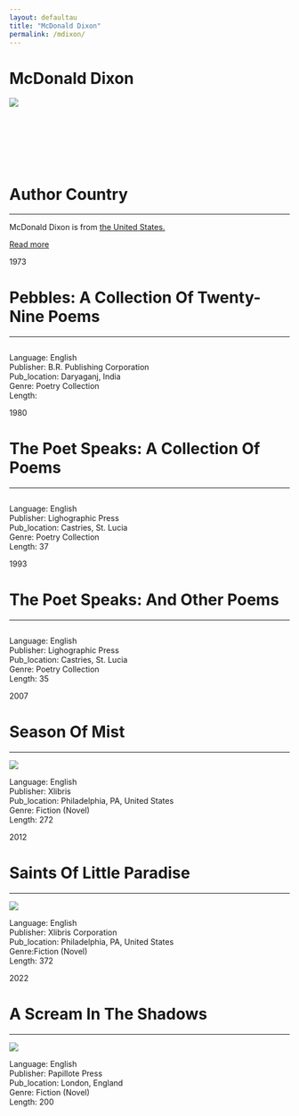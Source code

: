 ```yaml
---
layout: defaultau
title: "McDonald Dixon"
permalink: /mdixon/
---
```

<!-- partial:index.partial.html -->
<div class="content">
     <h1>McDonald Dixon</h1>
    <div class="quote">
        <div><img src="https://scontent-sju1-1.xx.fbcdn.net/v/t39.30808-1/273427489_2475684859235724_818330659476217069_n.jpg?stp=cp0_dst-jpg_e15_p240x240_q65&_nc_cat=100&ccb=1-7&_nc_sid=dbb9e7&_nc_ohc=b36qdpuywpkAX9vQq2F&_nc_ht=scontent-sju1-1.xx&oh=00_AfCUGpd8OanGmQg8bBWXxGbKgkGXv6Vw33cHW2t4HGMVKA&oe=639E6C36" class="logo"></div>
    </div>
    <div class="timeline">
        <div style="padding-bottom:100px;"></div>
        <div class="block">
             <div class="date right"><p class="right"></p></div>
            <div class="dot"></div>
            <div class="left first">
            <div class="author_country">
                <h1>Author Country</h1><hr>
          <div class="aclocation">  <p>McDonald Dixon is from <a href="http://localhost:4000/62"> the United States.</a></p></div>
              <div class="acreadmore">  <a href="NA" target="_blank">Read more</a></div>
            </div>
            </div>
        <div class="block">
            <div class="date left"><p class="left">1973</p></div>
            <div class="dot"></div>
            <div class="right">
                <h1>Pebbles: A Collection Of Twenty-Nine Poems</h1><hr>
                <p><img src=""></p>
                <p>
                Language: English<br/>
                Publisher: B.R. Publishing Corporation<br/>
                Pub_location: Daryaganj, India<br/>
                Genre: Poetry Collection<br/>
                Length: <br/>                   </p>
            </div>
        </div>
       <div class="block">
            <div class="date left"><p class="left">1980</p></div>
            <div class="dot"></div>
            <div class="right">
                <h1>The Poet Speaks: A Collection Of Poems</h1><hr>
                <p><img src=""></p>
                <p>
                Language: English<br/>
                Publisher: Lighographic Press<br/>
                Pub_location: Castries, St. Lucia<br/>
                Genre: Poetry Collection<br/>
                Length: 37<br/>                   </p>
            </div>
        </div>
       <div class="block">
            <div class="date left"><p class="left">1993</p></div>
            <div class="dot"></div>
            <div class="right">
                <h1>The Poet Speaks: And Other Poems</h1><hr>
                <p><img src=""></p>
                <p>
                Language: English<br/>
                Publisher: Lighographic Press<br/>
                Pub_location: Castries, St. Lucia<br/>
                Genre: Poetry Collection<br/>
                Length: 35<br/>                   </p>
            </div>
        </div>
       <div class="block">
            <div class="date left"><p class="left">2007</p></div>
            <div class="dot"></div>
            <div class="right">
                <h1>Season Of Mist</h1><hr>
                <p><img src="https://m.media-amazon.com/images/I/51jAZuniR9L._SX331_BO1,204,203,200_.jpg"></p>
                <p>
                Language: English<br/>
                Publisher: Xlibris<br/>
                Pub_location: Philadelphia, PA, United States<br/>
                Genre: Fiction (Novel)<br/>
                Length: 272<br/>                   </p>
            </div>
        </div>
<div class="block">
            <div class="date left"><p class="left">2012</p></div>
            <div class="dot"></div>
            <div class="right">
                <h1>Saints Of Little Paradise</h1><hr>
                <p><img src="https://m.media-amazon.com/images/I/51CirZUvBmL._SX346_BO1,204,203,200_.jpg"></p>
                <p>
                Language: English<br/>
                Publisher: Xlibris Corporation<br/>
                Pub_location: Philadelphia, PA, United States<br/>
                Genre:Fiction (Novel) <br/>
                Length: 372 <br/>                   </p>
            </div>
        </div>
   <div class="block">
            <div class="date left"><p class="left">2022</p></div>
            <div class="dot"></div>
            <div class="right">
                <h1>A Scream In The Shadows</h1><hr>
                <p><img src="https://scontent-sju1-1.xx.fbcdn.net/v/t39.30808-6/272837803_2468180783319465_988104704143932387_n.jpg?_nc_cat=105&ccb=1-7&_nc_sid=e3f864&_nc_ohc=3za0cE9rwt8AX8an3rv&_nc_ht=scontent-sju1-1.xx&oh=00_AfAeZbf2oTZGppjYglCnUKTW2hGBuVJpq5qeHS74ai9_xA&oe=639E75D3"></p>
                <p>
                Language: English<br/>
                Publisher: Papillote Press<br/>
                Pub_location: London, England<br/>
                Genre: Fiction (Novel)<br/>
                Length: 200<br/>                   </p>
            </div>
        </div>
